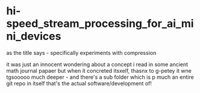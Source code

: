 # hi-speed_stream_processing_for_ai_mini_devices
 as the title says - specifically experiments with compression

it was just an innocent wondering about a concept i read in some ancient math journal papaer but when it concreted itsxelf, thasnx to g-petey it wne tgsooooo much deeper - and there's a sub folder which is p much an entire git repo in itself that's the actual software/development of!
